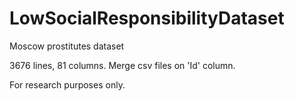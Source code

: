 # LowSocialResponsibilityDataset
Moscow prostitutes dataset

3676 lines, 81 columns. 
Merge csv files on 'Id' column.

For research purposes only. 
